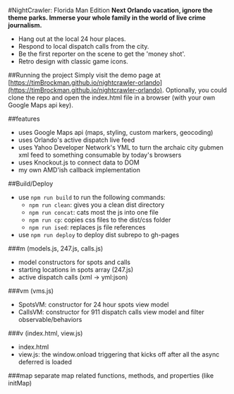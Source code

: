 
#NightCrawler: Florida Man Edition
   __Next Orlando vacation, ignore the theme parks.
   Immerse your whole family in the world of live crime journalism.__

  - Hang out at the local 24 hour places.
  - Respond to local dispatch calls from the city.
  - Be the first reporter on the scene to get the 'money shot'.
  - Retro design with classic game icons.

##Running the project
  Simply visit the demo page at [https://timBrockman.github.io/nightcrawler-orlando](https://timBrockman.github.io/nightcrawler-orlando).
  Optionally, you could clone the repo and open the index.html file in a browser (with your own Google Maps api key).

##features
  - uses Google Maps api (maps, styling, custom markers, geocoding)
  - uses Orlando's active dispatch live feed
  - uses Yahoo Developer Network's YML to turn the archaic city gubmen xml feed to something consumable by today's browsers
  - uses Knockout.js to connect data to DOM
  - my own AMD'ish callback implementation

##Build/Deploy
  - use `npm run build` to run the following commands:
    - `npm run clean`: gives you a clean dist directory
    - `npm run concat`: cats most the js into one file
    - `npm run cp`: copies css files to the dist/css folder
    - `npm run ised`: replaces js file references
  - use `npm run deploy` to deploy dist subrepo to gh-pages

###m (models.js, 247.js, calls.js)
  - model constructors for spots and calls
  - starting locations in spots array (247.js)
  - active dispatch calls (xml -> yml:json)

###vm (vms.js)
  - SpotsVM: constructor for 24 hour spots view model
  - CallsVM: constructor for 911 dispatch calls view model and filter observable/behaviors

###v (index.html, view.js)
  - index.html
  - view.js: the window.onload triggering that kicks off after all the async deferred is loaded

###map
separate map related functions, methods, and properties (like initMap)
